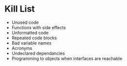 Kill List
=========
* Unused code
* Functions with side effects
* Unformatted code
* Repeated code blocks
* Bad variable names
* Acronyms
* Undeclared dependancies
* Programming to objects when interfaces are reachable
